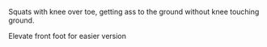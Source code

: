 Squats with knee over toe, getting ass to the ground without knee touching ground.

Elevate front foot for easier version